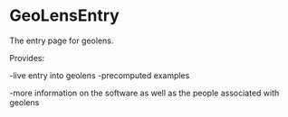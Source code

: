 # GeoLensEntry
The entry page for geolens.

Provides:

-live entry into geolens
-precomputed examples

-more information on the software as well as the people associated with geolens
